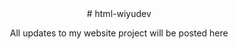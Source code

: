 <div align="center">
# html-wiyudev
<p>All updates to my website project will be posted here</p>
</div>
